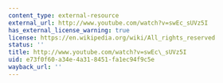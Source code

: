 ```yaml
---
content_type: external-resource
external_url: http://www.youtube.com/watch?v=swEc_sUVz5I
has_external_license_warning: true
license: https://en.wikipedia.org/wiki/All_rights_reserved
status: ''
title: http://www.youtube.com/watch?v=swEc\_sUVz5I
uid: e73f0f60-a34e-4a31-8451-fa1ec94f9c5e
wayback_url: ''
---
```

